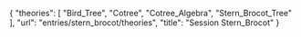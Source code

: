 {
    "theories": [
        "Bird_Tree",
        "Cotree",
        "Cotree_Algebra",
        "Stern_Brocot_Tree"
    ],
    "url": "entries/stern_brocot/theories",
    "title": "Session Stern_Brocot"
}